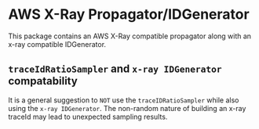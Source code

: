 # AWS X-Ray Propagator/IDGenerator

This package contains an AWS X-Ray compatible propagator along
with an x-ray compatible IDGenerator.

## `traceIdRatioSampler` and `x-ray IDGenerator` compatability

It is a general suggestion to `NOT` use the `traceIDRatioSampler` while also
using the `x-ray IDGenerator`. The non-random nature of building an x-ray traceId
may lead to unexpected sampling results.
